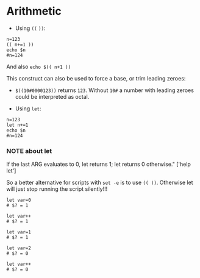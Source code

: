 # Arithmetic

- Using `((` `))`:
```
n=123
(( n+=1 ))
echo $n
#n=124
```

And also `echo $(( n+1 ))`

This construct can also be used to force a base, or trim leading zeroes:
- `$((10#0000123))` returns `123`. Without `10#` a number with leading zeroes
  could be interpreted as octal.

- Using `let`:
```
n=123
let n+=1
echo $n
#n=124
```

### **NOTE** about let

If the last ARG evaluates to 0, let returns 1; let returns 0 otherwise." ['help let']

So a better alternative for scripts with `set -e` is to use `(( ))`.
Otherwise let will just stop running the script silently!!!

```
let var=0
# $? = 1

let var++
# $? = 1

let var=1
# $? = 1

let var=2
# $? = 0

let var++
# $? = 0
```
